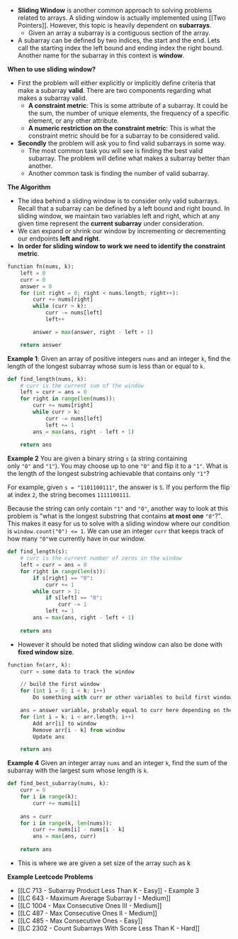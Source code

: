 - **Sliding Window** is another common approach to solving problems related to arrays. A sliding window is actually implemented using [[Two Pointers]]. However, this topic is heavily dependent on **subarrays**. 
	- Given an array a subarray is a contiguous section of the array.
- A subarray can be defined by two indices, the start and the end. Lets call the starting index the left bound and ending index the right bound. Another name for the subarray in this context is **window**. 

**When to use sliding window?**
- First the problem will either explicitly or implicitly define criteria that make a subarray **valid**. There are two components regarding what makes a subarray valid. 
	- **A constraint metric**: This is some attribute of a subarray. It could be the sum, the number of unique elements, the frequency of a specific element, or any other attribute. 
	- **A numeric restriction on the constraint metric**: This is what the constraint metric should be for a subarray to be considered valid. 
- **Secondly** the problem will ask you to find valid subarrays in some way. 
	- The most common task you will see is finding the best valid subarray. The problem will define what makes a subarray better than another. 
	- Another common task is finding the number of valid subarray. 

**The Algorithm** 
- The idea behind a sliding window is to consider only valid subarrays. Recall that a subarray can be defined by a left bound and right bound. In sliding window, we maintain two variables left and right, which at any given time represent the **current subarray** under consideration. 
- We can expand or shrink our window by incrementing or decrementing our endpoints **left and right**. 
- **In order for sliding window to work we need to identify the constraint metric**. 

```python
function fn(nums, k):
    left = 0
    curr = 0
    answer = 0
    for (int right = 0; right < nums.length; right++):
        curr += nums[right]
        while (curr > k):
            curr -= nums[left]
            left++

        answer = max(answer, right - left + 1)

    return answer
```

**Example 1**: 
Given an array of positive integers `nums` and an integer `k`, find the length of the longest subarray whose sum is less than or equal to `k`.

```python 
def find_length(nums, k):
    # curr is the current sum of the window
    left = curr = ans = 0
    for right in range(len(nums)):
        curr += nums[right]
        while curr > k:
            curr -= nums[left]
            left += 1
        ans = max(ans, right - left + 1)
    
    return ans
```

**Example 2**
You are given a binary string `s` (a string containing only `"0"` and `"1"`). You may choose up to one `"0"` and flip it to a `"1"`. What is the length of the longest substring achievable that contains only `"1"`?

For example, given `s = "1101100111"`, the answer is `5`. If you perform the flip at index `2`, the string becomes `1111100111`.

Because the string can only contain `"1"` and `"0"`, another way to look at this problem is "what is the longest substring that contains **at most one** `"0"`?". This makes it easy for us to solve with a sliding window where our condition is `window.count("0") <= 1`. We can use an integer `curr` that keeps track of how many `"0"`we currently have in our window.

```python
def find_length(s):
    # curr is the current number of zeros in the window
    left = curr = ans = 0 
    for right in range(len(s)):
        if s[right] == "0":
            curr += 1
        while curr > 1:
            if s[left] == "0":
                curr -= 1
            left += 1
        ans = max(ans, right - left + 1)
    
    return ans
```

- However it should be noted that sliding window can also be done with **fixed window size**. 

```python
function fn(arr, k):
    curr = some data to track the window

    // build the first window
    for (int i = 0; i < k; i++)
        Do something with curr or other variables to build first window

    ans = answer variable, probably equal to curr here depending on the problem
    for (int i = k; i < arr.length; i++)
        Add arr[i] to window
        Remove arr[i - k] from window
        Update ans

    return ans
```

**Example 4**
Given an integer array `nums` and an integer `k`, find the sum of the subarray with the largest sum whose length is `k`.

```python
def find_best_subarray(nums, k):
    curr = 0
    for i in range(k):
        curr += nums[i]
    
    ans = curr
    for i in range(k, len(nums)):
        curr += nums[i] - nums[i - k]
        ans = max(ans, curr)
    
    return ans
```

- This is where we are given a set size of the array such as k 




**Example Leetcode Problems**
- [[LC 713 - Subarray Product Less Than K - Easy]] - Example 3 
- [[LC 643 -  Maximum Average Subarray I - Medium]]
- [[LC 1004 - Max Consecutive Ones III - Medium]]
- [[LC 487 - Max Consecutive Ones II - Medium]]
- [[LC 485 - Max Consecutive Ones - Easy]]
- [[LC 2302 - Count Subarrays With Score Less Than K - Hard]]
